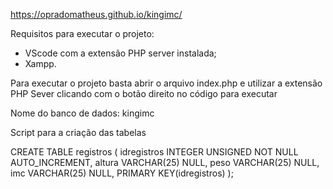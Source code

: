 https://opradomatheus.github.io/kingimc/

Requisitos para executar o projeto:

- VScode com a extensão PHP server instalada;
- Xampp.

Para executar o projeto basta abrir o arquivo index.php e utilizar a extensão PHP Sever clicando com o botão direito no código para executar 

Nome do banco de dados: kingimc

Script para a criação das tabelas

CREATE TABLE registros (
  idregistros INTEGER UNSIGNED NOT NULL AUTO_INCREMENT,
  altura VARCHAR(25) NULL,
  peso VARCHAR(25) NULL,
  imc VARCHAR(25) NULL,
  PRIMARY KEY(idregistros)
);


